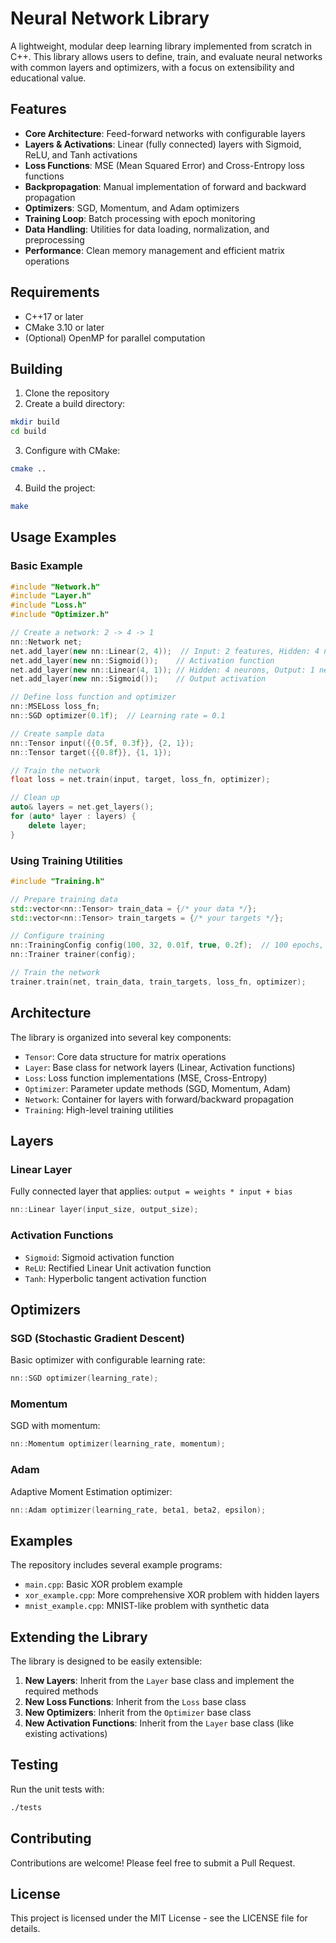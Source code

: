 # Neural Network Library

A lightweight, modular deep learning library implemented from scratch in C++. This library allows users to define, train, and evaluate neural networks with common layers and optimizers, with a focus on extensibility and educational value.

## Features

- **Core Architecture**: Feed-forward networks with configurable layers
- **Layers & Activations**: Linear (fully connected) layers with Sigmoid, ReLU, and Tanh activations
- **Loss Functions**: MSE (Mean Squared Error) and Cross-Entropy loss functions
- **Backpropagation**: Manual implementation of forward and backward propagation
- **Optimizers**: SGD, Momentum, and Adam optimizers
- **Training Loop**: Batch processing with epoch monitoring
- **Data Handling**: Utilities for data loading, normalization, and preprocessing
- **Performance**: Clean memory management and efficient matrix operations

## Requirements

- C++17 or later
- CMake 3.10 or later
- (Optional) OpenMP for parallel computation

## Building

1. Clone the repository
2. Create a build directory:

```bash
mkdir build
cd build
```

3. Configure with CMake:

```bash
cmake ..
```

4. Build the project:

```bash
make
```

## Usage Examples

### Basic Example

```cpp
#include "Network.h"
#include "Layer.h"
#include "Loss.h"
#include "Optimizer.h"

// Create a network: 2 -> 4 -> 1
nn::Network net;
net.add_layer(new nn::Linear(2, 4));  // Input: 2 features, Hidden: 4 neurons
net.add_layer(new nn::Sigmoid());    // Activation function
net.add_layer(new nn::Linear(4, 1)); // Hidden: 4 neurons, Output: 1 neuron
net.add_layer(new nn::Sigmoid());    // Output activation

// Define loss function and optimizer
nn::MSELoss loss_fn;
nn::SGD optimizer(0.1f);  // Learning rate = 0.1

// Create sample data
nn::Tensor input({{0.5f, 0.3f}}, {2, 1});
nn::Tensor target({{0.8f}}, {1, 1});

// Train the network
float loss = net.train(input, target, loss_fn, optimizer);

// Clean up
auto& layers = net.get_layers();
for (auto* layer : layers) {
    delete layer;
}
```

### Using Training Utilities

```cpp
#include "Training.h"

// Prepare training data
std::vector<nn::Tensor> train_data = {/* your data */};
std::vector<nn::Tensor> train_targets = {/* your targets */};

// Configure training
nn::TrainingConfig config(100, 32, 0.01f, true, 0.2f);  // 100 epochs, batch size 32, etc.
nn::Trainer trainer(config);

// Train the network
trainer.train(net, train_data, train_targets, loss_fn, optimizer);
```

## Architecture

The library is organized into several key components:

- `Tensor`: Core data structure for matrix operations
- `Layer`: Base class for network layers (Linear, Activation functions)
- `Loss`: Loss function implementations (MSE, Cross-Entropy)
- `Optimizer`: Parameter update methods (SGD, Momentum, Adam)
- `Network`: Container for layers with forward/backward propagation
- `Training`: High-level training utilities

## Layers

### Linear Layer

Fully connected layer that applies: `output = weights * input + bias`

```cpp
nn::Linear layer(input_size, output_size);
```

### Activation Functions

- `Sigmoid`: Sigmoid activation function
- `ReLU`: Rectified Linear Unit activation function  
- `Tanh`: Hyperbolic tangent activation function

## Optimizers

### SGD (Stochastic Gradient Descent)

Basic optimizer with configurable learning rate:

```cpp
nn::SGD optimizer(learning_rate);
```

### Momentum

SGD with momentum:

```cpp
nn::Momentum optimizer(learning_rate, momentum);
```

### Adam

Adaptive Moment Estimation optimizer:

```cpp
nn::Adam optimizer(learning_rate, beta1, beta2, epsilon);
```

## Examples

The repository includes several example programs:

- `main.cpp`: Basic XOR problem example
- `xor_example.cpp`: More comprehensive XOR problem with hidden layers
- `mnist_example.cpp`: MNIST-like problem with synthetic data

## Extending the Library

The library is designed to be easily extensible:

1. **New Layers**: Inherit from the `Layer` base class and implement the required methods
2. **New Loss Functions**: Inherit from the `Loss` base class
3. **New Optimizers**: Inherit from the `Optimizer` base class
4. **New Activation Functions**: Inherit from the `Layer` base class (like existing activations)

## Testing

Run the unit tests with:

```bash
./tests
```

## Contributing

Contributions are welcome! Please feel free to submit a Pull Request.

## License

This project is licensed under the MIT License - see the LICENSE file for details.